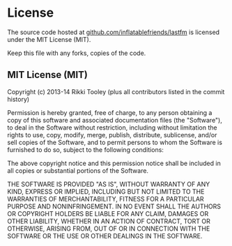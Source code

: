 # License

The source code hosted at [github.com/inflatablefriends/lastfm](https://github.com/inflatablefriends/lastfm) is licensed under the MIT License (MIT).

Keep this file with any forks, copies of the code.

## MIT License (MIT)

Copyright (c) 2013-14 Rikki Tooley (plus all contributors listed in the commit history)

Permission is hereby granted, free of charge, to any person obtaining a copy
of this software and associated documentation files (the "Software"), to deal
in the Software without restriction, including without limitation the rights
to use, copy, modify, merge, publish, distribute, sublicense, and/or sell
copies of the Software, and to permit persons to whom the Software is
furnished to do so, subject to the following conditions:

The above copyright notice and this permission notice shall be included in
all copies or substantial portions of the Software.

THE SOFTWARE IS PROVIDED "AS IS", WITHOUT WARRANTY OF ANY KIND, EXPRESS OR
IMPLIED, INCLUDING BUT NOT LIMITED TO THE WARRANTIES OF MERCHANTABILITY,
FITNESS FOR A PARTICULAR PURPOSE AND NONINFRINGEMENT. IN NO EVENT SHALL THE
AUTHORS OR COPYRIGHT HOLDERS BE LIABLE FOR ANY CLAIM, DAMAGES OR OTHER
LIABILITY, WHETHER IN AN ACTION OF CONTRACT, TORT OR OTHERWISE, ARISING FROM,
OUT OF OR IN CONNECTION WITH THE SOFTWARE OR THE USE OR OTHER DEALINGS IN
THE SOFTWARE.
